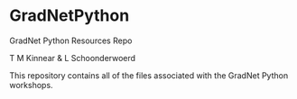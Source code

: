 # GradNetPython
GradNet Python Resources Repo

T M Kinnear & L Schoonderwoerd

This repository contains all of the files associated with the GradNet Python workshops.
